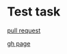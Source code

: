 # Test task

[pull request](https://github.com/trubychyura/test-task/pull/1/files)

[gh page](https://trubychyura.github.io/test-task/)
